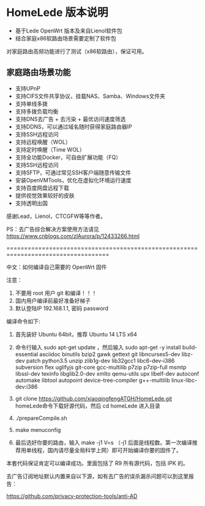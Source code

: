 # HomeLede 版本说明
+ 基于Lede OpenWrt 版本及来自Lienol软件包
+ 结合家庭x86软路由场景需要定制了软件包

对家庭路由高频功能进行了测试（x86软路由），保证可用。

## 家庭路由场景功能
+ 支持UPnP
+ 支持CIFS文件共享协议，挂载NAS、Samba、Windows文件夹
+ 支持单线多拨
+ 支持多拨负载均衡
+ 支持DNS去广告 + 去污染 + 最优访问速度筛选
+ 支持DDNS，可以通过域名随时获得家庭路由器IP
+ 支持SSH远程访问
+ 支持远程唤醒（WOL）
+ 支持定时唤醒（Time WOL）
+ 支持全功能Docker，可自由扩展功能（FQ）
+ 支持SSH远程访问
+ 支持SFTP，可通过常见SSH客户端随意传输文件
+ 安装OpenVMTools，优化在虚拟化环境运行速度
+ 支持百度网盘远程下载
+ 提供视觉效果较好的皮肤
+ 支持透明出国


感谢Lead，Lienol，CTCGFW等等作者。

PS：去广告综合解决方案使用方法请见 https://www.cnblogs.com/zlAurora/p/12433266.html

===================================================================================

中文：如何编译自己需要的 OpenWrt 固件

注意：
1. 不要用 root 用户 git 和编译！！！
2. 国内用户编译前最好准备好梯子
3. 默认登陆IP 192.168.1.1, 密码 password

编译命令如下:

1. 首先装好 Ubuntu 64bit，推荐  Ubuntu  14 LTS x64

2. 命令行输入 sudo apt-get update ，然后输入
sudo apt-get -y install build-essential asciidoc binutils bzip2 gawk gettext git libncurses5-dev libz-dev patch python3.5 unzip zlib1g-dev lib32gcc1 libc6-dev-i386 subversion flex uglifyjs git-core gcc-multilib p7zip p7zip-full msmtp libssl-dev texinfo libglib2.0-dev xmlto qemu-utils upx libelf-dev autoconf automake libtool autopoint device-tree-compiler g++-multilib linux-libc-dev:i386

3. git clone https://github.com/xiaoqingfengATGH/HomeLede.git homeLede命令下载好源代码，然后 cd homeLede 进入目录

4.  ./prepareCompile.sh

5.  make menuconfig 

6. 最后选好你要的路由，输入 make -j1 V=s （-j1 后面是线程数。第一次编译推荐用单线程，国内请尽量全局科学上网）即可开始编译你要的固件了。

本套代码保证肯定可以编译成功。里面包括了 R9 所有源代码，包括 IPK 的。

去广告订阅地址默认内置来自以下源，如有去广告的误杀漏杀问题可以到这里报告：

https://github.com/privacy-protection-tools/anti-AD
